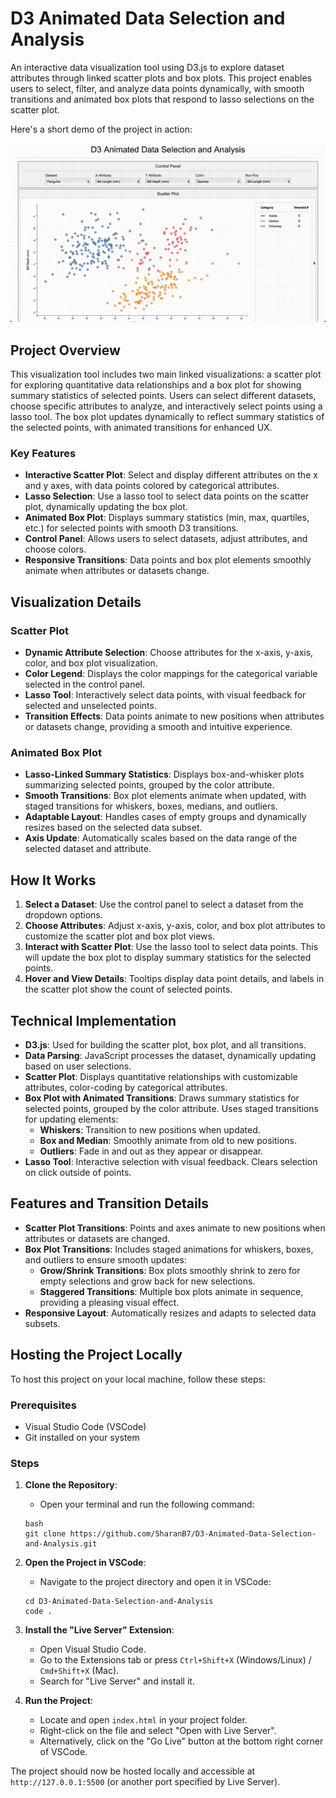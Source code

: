 # D3 Animated Data Selection and Analysis

An interactive data visualization tool using D3.js to explore dataset attributes through linked scatter plots and box plots. This project enables users to select, filter, and analyze data points dynamically, with smooth transitions and animated box plots that respond to lasso selections on the scatter plot. 

Here's a short demo of the project in action:

![Demo GIF](utils/demo.gif)

## Project Overview

This visualization tool includes two main linked visualizations: a scatter plot for exploring quantitative data relationships and a box plot for showing summary statistics of selected points. Users can select different datasets, choose specific attributes to analyze, and interactively select points using a lasso tool. The box plot updates dynamically to reflect summary statistics of the selected points, with animated transitions for enhanced UX.

### Key Features

- **Interactive Scatter Plot**: Select and display different attributes on the x and y axes, with data points colored by categorical attributes.
- **Lasso Selection**: Use a lasso tool to select data points on the scatter plot, dynamically updating the box plot.
- **Animated Box Plot**: Displays summary statistics (min, max, quartiles, etc.) for selected points with smooth D3 transitions.
- **Control Panel**: Allows users to select datasets, adjust attributes, and choose colors.
- **Responsive Transitions**: Data points and box plot elements smoothly animate when attributes or datasets change.

## Visualization Details

### Scatter Plot
- **Dynamic Attribute Selection**: Choose attributes for the x-axis, y-axis, color, and box plot visualization.
- **Color Legend**: Displays the color mappings for the categorical variable selected in the control panel.
- **Lasso Tool**: Interactively select data points, with visual feedback for selected and unselected points.
- **Transition Effects**: Data points animate to new positions when attributes or datasets change, providing a smooth and intuitive experience.

### Animated Box Plot
- **Lasso-Linked Summary Statistics**: Displays box-and-whisker plots summarizing selected points, grouped by the color attribute.
- **Smooth Transitions**: Box plot elements animate when updated, with staged transitions for whiskers, boxes, medians, and outliers.
- **Adaptable Layout**: Handles cases of empty groups and dynamically resizes based on the selected data subset.
- **Axis Update**: Automatically scales based on the data range of the selected dataset and attribute.

## How It Works

1. **Select a Dataset**: Use the control panel to select a dataset from the dropdown options.
2. **Choose Attributes**: Adjust x-axis, y-axis, color, and box plot attributes to customize the scatter plot and box plot views.
3. **Interact with Scatter Plot**: Use the lasso tool to select data points. This will update the box plot to display summary statistics for the selected points.
4. **Hover and View Details**: Tooltips display data point details, and labels in the scatter plot show the count of selected points.

## Technical Implementation

- **D3.js**: Used for building the scatter plot, box plot, and all transitions.
- **Data Parsing**: JavaScript processes the dataset, dynamically updating based on user selections.
- **Scatter Plot**: Displays quantitative relationships with customizable attributes, color-coding by categorical attributes.
- **Box Plot with Animated Transitions**: Draws summary statistics for selected points, grouped by the color attribute. Uses staged transitions for updating elements:
  - **Whiskers**: Transition to new positions when updated.
  - **Box and Median**: Smoothly animate from old to new positions.
  - **Outliers**: Fade in and out as they appear or disappear.
- **Lasso Tool**: Interactive selection with visual feedback. Clears selection on click outside of points.

## Features and Transition Details

- **Scatter Plot Transitions**: Points and axes animate to new positions when attributes or datasets are changed.
- **Box Plot Transitions**: Includes staged animations for whiskers, boxes, and outliers to ensure smooth updates:
  - **Grow/Shrink Transitions**: Box plots smoothly shrink to zero for empty selections and grow back for new selections.
  - **Staggered Transitions**: Multiple box plots animate in sequence, providing a pleasing visual effect.
- **Responsive Layout**: Automatically resizes and adapts to selected data subsets.

## Hosting the Project Locally

To host this project on your local machine, follow these steps:

### Prerequisites
- Visual Studio Code (VSCode)
- Git installed on your system

### Steps

1. **Clone the Repository**:
   - Open your terminal and run the following command:
   ```
   bash
   git clone https://github.com/SharanB7/D3-Animated-Data-Selection-and-Analysis.git 
   ```

2. **Open the Project in VSCode**:
   - Navigate to the project directory and open it in VSCode:
   ```
   cd D3-Animated-Data-Selection-and-Analysis
   code .
   ```

3. **Install the "Live Server" Extension**:
   - Open Visual Studio Code.
   - Go to the Extensions tab or press `Ctrl+Shift+X` (Windows/Linux) / `Cmd+Shift+X` (Mac).
   - Search for "Live Server" and install it.

4. **Run the Project**:
   - Locate and open `index.html` in your project folder.
   - Right-click on the file and select "Open with Live Server".
   - Alternatively, click on the "Go Live" button at the bottom right corner of VSCode.

The project should now be hosted locally and accessible at `http://127.0.0.1:5500` (or another port specified by Live Server).